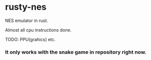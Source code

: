 # rusty-nes
NES emulator in rust.

Almost all cpu instructions done.

TODO: PPU(grahics) etc.

### It only works with the snake game in repository right now.
